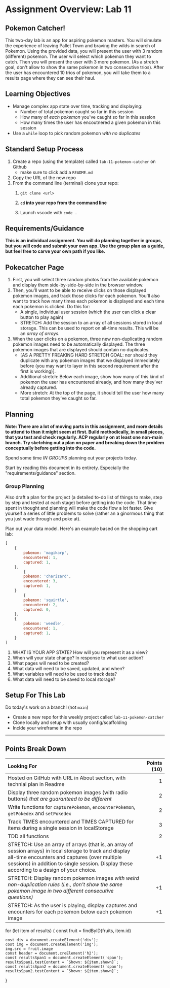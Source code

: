 # Assignment Overview: Lab 11

## Pokemon Catcher!

This two-day lab is an app for aspiring pokemon masters. You will simulate the experience of leaving Pallet Town and braving the wilds in search of Pokemon. Using the provided data, you will present the user with 3 random (different) pokemon. The user will select which pokemon they want to catch. Then you will present the user with 3 more pokemon. (As a stretch goal, don't allow to show the same pokemon in two consecutive trios). After the user has encountered 10 trios of pokemon, you will take them to a results page where they can see their haul.

## Learning Objectives
- Manage complex app state over time, tracking and displaying:
    - Number of total pokemon caught so far in this session
    - How many of _each pokemon_ you've caught so far in this session
    - How many times the user has encoutnered a given pokemon in this session
- Use a `while` loop to pick random pokemon _with no duplicates_

## Standard Setup Process

1. Create a repo (using the template) called `lab-11-pokemon-catcher` on Github
    - make sure to click add a `README.md`
1. Copy the URL of the new repo
1. From the command line (terminal) clone your repo:
    1. `git clone <url>`
    1. **`cd` into your repo from the command line**

    1. Launch vscode with `code .`

## Requirements/Guidance

**This is an individual assignment. You will do planning together in groups, but you will code and submit your own app. Use the group plan as a guide, but feel free to carve your own path if you like.**

## Pokecatcher Page
1) First, you will select three random photos from the available pokemon and display them side-by-side-by-side in the browser window.
1) Then, you'll want to be able to receive clicks on those displayed pokemon images, and track those clicks for each pokemon. You'll also want to track how many times each pokemon is displayed and each time each pokemon is clicked. Do this for:
    * A single, individual user session (which the user can click a clear button to play again)
    * STRETCH: Add the session to an array of all sessions stored in local storage. This can be used to report on all-time results. This will be an _array of arrays_.
1) When the user clicks on a pokemon, three new non-duplicating random pokemon images need to be automatically displayed. The three pokemon images that are displayed should contain no duplicates.
    - [AS A PRETTY FREAKING HARD STRETCH GOAL: nor should they duplicate with any pokemon images that we displayed immediately before (you may want to layer in this second requirement after the first is working)].
    - Additional stretch: Below each image, show how many of this kind of pokemon the user has encountered already, and how many they'ver already captured.
    - More stretch: At the top of the page, it should tell the user how many total pokemon they've caught so far.

## Planning

**Note: There are a lot of moving parts in this assignment, and more details to attend to than it might seem at first. Build methodically, in small pieces, that you test and check regularly. ACP regularly on at least one non-main branch. Try sketching out a plan on paper and breaking down the problem conceptually before getting into the code.**

Spend some time _IN GROUPS_ planning out your projects today.

Start by reading this document in its entirety. Especially the "requirements/guidance" section.

### Group Planning

Also draft a plan for the project (a detailed to-do list of things to make, step by step and tested at each stage) before getting into the code. That time spent in thought and planning will make the code flow a lot faster. Give yourself a series of little problems to solve (rather an a ginormous thing that you just wade through and poke at).

Plan out your data model. Here's an example based on the shopping cart lab:
```js
[
    {
        pokemon: 'magikarp',
        encountered: 1,
        captured: 1,
    },
        {
        pokemon: 'charizard',
        encountered: 3,
        captured: 1,
    }
        {
        pokemon: 'squirtle',
        encountered: 2,
        captured: 0,
    },
    {
        pokemon: 'weedle',
        encountered: 1,
        captured: 1,
    }
]
```

1. WHAT IS YOUR APP STATE? How will you represent it as a view?
1. When will your state change? In response to what user action?
1. What pages will need to be created?
1. What data will need to be saved, updated, and when?
1. What variables will need to be used to track data?
1. What data will need to be saved to local storage?

## Setup For This Lab

Do today's work on a branch! (not `main`)

* Create a new repo for this weekly project called `lab-11-pokemon-catcher`
* Clone locally and setup with usually config/scaffolding
* Inclde your wireframe in the repo

---

## Points Break Down

Looking For | Points (10)
:--|--:
Hosted on GitHub with URL in About section, with technial plan in Readme | 1
Display three random pokemon images (with radio buttons) _that are guaranteed to be different_ | 2
Write functions for `capturePokemon`, `encounterPokemon`, `getPokedex` and `setPokedex` | 2
Track TIMES encountered and TIMES CAPTURED for items during a single session in localStorage | 3
TDD all functions | 2
STRETCH: Use an array of arrays (that is, an array of session arrays) in local storage to track and display all-time encounters and captures (over multiple sessions) in addition to single session. Display these according to a design of your choice. | +1
STRETCH: Display random pokemon images _with weird non-duplication rules (i.e., don't show the same pokemon image in two different consecutive questions)_ | +1
STRETCH: As the user is playing, display captures and encounters for each pokemon below each pokemon image | +1



for (let item of results) {
    const fruit = findByID(fruits, item.id)

    cost div = document.createElement('div');
    cost img = document.createElement('img');
    img.src = fruit.image
    const header = document.creElement('h2');
    const resultsSpan1 = document.createElement('span');
    resultsSpan1.testContent = `Shown: ${item.shown}`;
    const resultsSpan2 = document.createElement('span');
    resultsSpan2.testContent = `Shown: ${item.shown}`;
}